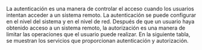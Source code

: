 La autenticación es una manera de controlar el acceso cuando los usuarios intentan acceder a un sistema remoto. La autenticación se puede configurar en el nivel del sistema y en el nivel de red. Después de que un usuario haya obtenido acceso a un sistema remoto, la autorización es una manera de limitar las operaciones que el usuario puede realizar. En la siguiente tabla, se muestran los servicios que proporcionan autenticación y autorización.

